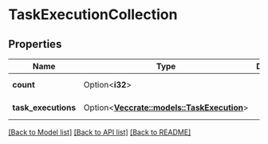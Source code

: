 # TaskExecutionCollection

## Properties

Name | Type | Description | Notes
------------ | ------------- | ------------- | -------------
**count** | Option<**i32**> |  | [optional][readonly]
**task_executions** | Option<[**Vec<crate::models::TaskExecution>**](task_execution.md)> |  | [optional][readonly]

[[Back to Model list]](../README.md#documentation-for-models) [[Back to API list]](../README.md#documentation-for-api-endpoints) [[Back to README]](../README.md)


